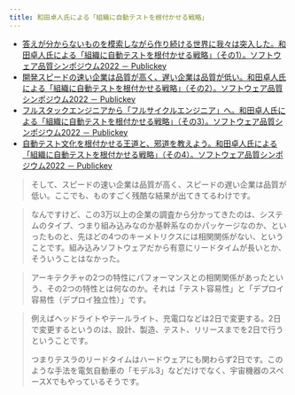 ```yaml
---
title: 和田卓人氏による「組織に自動テストを根付かせる戦略」
---
```


- [答えが分からないものを模索しながら作り続ける世界に我々は突入した。和田卓人氏による「組織に自動テストを根付かせる戦略」（その1）。ソフトウェア品質シンポジウム2022 － Publickey](https://www.publickey1.jp/blog/22/12022.html)
- [開発スピードの速い企業は品質が高く、遅い企業は品質が低い。和田卓人氏による「組織に自動テストを根付かせる戦略」（その2）。ソフトウェア品質シンポジウム2022 － Publickey](https://www.publickey1.jp/blog/22/22022_1.html)
- [フルスタックエンジニアから「フルサイクルエンジニア」へ。和田卓人氏による「組織に自動テストを根付かせる戦略」（その3）。ソフトウェア品質シンポジウム2022 － Publickey](https://www.publickey1.jp/blog/22/32022.html)
- [自動テスト文化を根付かせる王道と、邪道を教えよう。和田卓人氏による「組織に自動テストを根付かせる戦略」（その4）。ソフトウェア品質シンポジウム2022 － Publickey](https://www.publickey1.jp/blog/22/42022.html)


> そして、スピードの速い企業は品質が高く、スピードの遅い企業は品質が低い。ここでも、ものすごく残酷な結果が出てきてるわけです。

> なんですけど、この3万以上の企業の調査から分かってきたのは、システムのタイプ、つまり組み込みなのか基幹系なのかパッケージなのか、といったものと、先ほどの4つのキーメトリクスには相関関係がない、ということです。組み込みソフトウェアだから有意にリードタイムが長いとか、そういうことはなかった。

> アーキテクチャの2つの特性にパフォーマンスとの相関関係があったという、その2つの特性とは何なのか。それは「テスト容易性」と「デプロイ容易性（デプロイ独立性）」です。

> 例えばヘッドライトやテールライト、充電口などは2日で変更する。2日で変更するというのは、設計、製造、テスト、リリースまでを2日で行うということです。
> 
> つまりテスラのリードタイムはハードウェアにも関わらず2日です。このような手法を電気自動車の「モデル3」などだけでなく、宇宙機器のスペースXでもやっているそうです。

